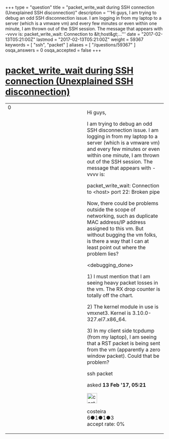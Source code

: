 +++
type = "question"
title = "packet_write_wait during SSH connection (Unexplained SSH disconnection)"
description = '''Hi guys,  I am trying to debug an odd SSH disconnection issue. I am logging in from my laptop to a server (which is a vmware vm) and every few minutes or even within one minute, I am thrown out of the SSH session. The message that appears with -vvvv is:  packet_write_wait: Connection to &amp;lt;host&amp;gt;...'''
date = "2017-02-13T05:21:00Z"
lastmod = "2017-02-13T05:21:00Z"
weight = 59367
keywords = [ "ssh", "packet" ]
aliases = [ "/questions/59367" ]
osqa_answers = 0
osqa_accepted = false
+++

<div class="headNormal">

# [packet\_write\_wait during SSH connection (Unexplained SSH disconnection)](/questions/59367/packet_write_wait-during-ssh-connection-unexplained-ssh-disconnection)

</div>

<div id="main-body">

<div id="askform">

<table id="question-table" style="width:100%;"><colgroup><col style="width: 50%" /><col style="width: 50%" /></colgroup><tbody><tr class="odd"><td style="width: 30px; vertical-align: top"><div class="vote-buttons"><div id="post-59367-score" class="post-score" title="current number of votes">0</div><div id="favorite-count" class="favorite-count"></div></div></td><td><div id="item-right"><div class="question-body"><p>Hi guys,</p><p>I am trying to debug an odd SSH disconnection issue. I am logging in from my laptop to a server (which is a vmware vm) and every few minutes or even within one minute, I am thrown out of the SSH session. The message that appears with -vvvv is:</p><p>packet_write_wait: Connection to &lt;host&gt; port 22: Broken pipe</p><p>Now, there could be problems outside the scope of networking, such as duplicate MAC address/IP address assigned to this vm. But without bugging the vm folks, is there a way that I can at least point out where the problem lies?</p><p>&lt;debugging_done&gt;</p><p>1) I must mention that I am seeing heavy packet losses in the vm. The RX drop counter is totally off the chart.</p><p>2) The kernel module in use is vmxnet3. Kernel is 3.10.0-327.el7.x86_64.</p><p>3) In my client side tcpdump (from my laptop), I am seeing that a RST packet is being sent from the vm (apparently a zero window packet). Could that be problem?</p></div><div id="question-tags" class="tags-container tags">ssh packet</div><div id="question-controls" class="post-controls"></div><div class="post-update-info-container"><div class="post-update-info post-update-info-user"><p>asked <strong>13 Feb '17, 05:21</strong></p><img src="https://secure.gravatar.com/avatar/f036e4a90a3f289bea20d87dee796736?s=32&amp;d=identicon&amp;r=g" class="gravatar" width="32" height="32" alt="costeira&#39;s gravatar image" /><p>costeira<br />
<span class="score" title="6 reputation points">6</span><span title="1 badges"><span class="badge1">●</span><span class="badgecount">1</span></span><span title="1 badges"><span class="silver">●</span><span class="badgecount">1</span></span><span title="3 badges"><span class="bronze">●</span><span class="badgecount">3</span></span><br />
<span class="accept_rate" title="Rate of the user&#39;s accepted answers">accept rate:</span> <span title="costeira has no accepted answers">0%</span></p></div></div><div id="comments-container-59367" class="comments-container"></div><div id="comment-tools-59367" class="comment-tools"></div><div class="clear"></div><div id="comment-59367-form-container" class="comment-form-container"></div><div class="clear"></div></div></td></tr></tbody></table>

</div>

</div>

